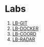 # Labs
1. [LB-GIT](https://github.com/MKroppp/LB-GIT)
2. [LB-DOCKER](https://github.com/MKroppp/LB-DOCKER)
3. [LB-COORD]()
4. [LB-RADAR](https://github.com/MKroppp/LB-RADAR)
